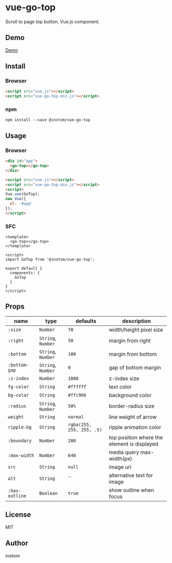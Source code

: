 # vue-go-top

Scroll to page top button, Vue.js component.

## Demo

[Demo](http://sandbox.serendip.ws/vue-go-top.html)


## Install

### Browser

```html
<script src="vue.js"></script>
<script src="vue-go-top.min.js"></script>
```


### npm

```
npm install --save @inotom/vue-go-top
```


## Usage

### Browser

```html
<div id="app">
  <go-top></go-top>
</div>

<script src="vue.js"></script>
<script src="vue-go-top.min.js"></script>
<script>
Vue.use(GoTop);
new Vue({
  el: '#app'
});
</script>
```


### SFC

```vue
<template>
  <go-top></go-top>
</template>

<script>
import GoTop from '@inotom/vue-go-top';

export default {
  components: {
    GoTop
  }
}
</script>
```


## Props

| name           | type               | defaults                  | description                                 |
|----------------|--------------------|---------------------------|---------------------------------------------|
| `:size`        | `Number`           | `70`                      | width/height pixel size                     |
| `:right`       | `String`, `Number` | `50`                      | margin from right                           |
| `:bottom`      | `String`, `Number` | `100`                     | margin from bottom                          |
| `:bottom-gap`  | `String`, `Number` | `0`                       | gap of bottom margin                        |
| `:z-index`     | `Number`           | `1000`                    | z-index size                                |
| `fg-color`     | `String`           | `#ffffff`                 | text color                                  |
| `bg-color`     | `String`           | `#ffc966`                 | background color                            |
| `:radius`      | `String`, `Number` | `50%`                     | border-radius size                          |
| `weight`       | `String`           | `normal`                  | line weight of arrow                        |
| `ripple-bg`    | `String`           | `rgba(255, 255, 255, .5)` | ripple animation color                      |
| `:boundary`    | `Number`           | `200`                     | top position where the element is displayed |
| `:max-width`   | `Number`           | `640`                     | media query max-width(px)                   |
| `src`          | `String`           | `null`                    | image url                                   |
| `alt`          | `String`           | ``                        | alternative text for image                  |
| `:has-outline` | `Boolean`          | `true`                    | show outline when focus                     |


## License

MIT


## Author

inotom
